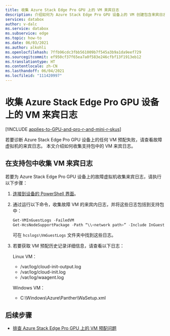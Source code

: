 ```yaml
---
title: 收集 Azure Stack Edge Pro GPU 上的 VM 来宾日志
description: 介绍如何为 Azure Stack Edge Pro GPU 设备上的 VM 创建包含来宾日志的支持包。
services: databox
author: v-dalc
ms.service: databox
ms.subservice: edge
ms.topic: how-to
ms.date: 06/03/2021
ms.author: alkohli
ms.openlocfilehash: 7ffb96cdc3fbb561009b7f545a3b9a1da9eef729
ms.sourcegitcommit: ef950cf37f65ea7a0f583e246cfbf13f1913eb12
ms.translationtype: HT
ms.contentlocale: zh-CN
ms.lasthandoff: 06/04/2021
ms.locfileid: "111420997"
---
```

# <a name="collect-vm-guest-logs-on-an-azure-stack-edge-pro-gpu-device"></a>收集 Azure Stack Edge Pro GPU 设备上的 VM 来宾日志

[!INCLUDE [applies-to-GPU-and-pro-r-and-mini-r-skus](../../includes/azure-stack-edge-applies-to-gpu-pro-r-mini-r-sku.md)]

若要诊断 Azure Stack Edge Pro GPU 设备上的任何 VM 预配失败，请查看故障虚拟机的来宾日志。 本文介绍如何收集支持包中的 VM 来宾日志。

## <a name="collect-vm-guest-logs-in-support-package"></a>在支持包中收集 VM 来宾日志

若要为 Azure Stack Edge Pro GPU 设备上的故障虚拟机收集来宾日志，请执行以下步骤：

1. [连接到设备的 PowerShell 界面](azure-stack-edge-gpu-connect-powershell-interface.md#connect-to-the-powershell-interface)。

2. 通过运行以下命令，收集故障 VM 的来宾内日志，并将这些日志包括到支持包中：

   ```powershell
   Get-VMInGuestLogs -FailedVM
   Get-HcsNodeSupportPackage -Path “\\<network path>” -Include InGuestVMLogFiles -Credential “domain_name\user”
   ```

   可在 `hcslogs\VmGuestLogs` 文件夹中找到这些日志。

3. 若要获取 VM 预配历史记录详细信息，请查看以下日志：

   Linux VM：
   - /var/log/cloud-init-output.log
   - /var/log/cloud-init.log
   - /var/log/waagent.log

   Windows VM：
   - C:\Windows\Azure\Panther\WaSetup.xml

## <a name="next-steps"></a>后续步骤

- [排查 Azure Stack Edge Pro GPU 上的 VM 预配问题](azure-stack-edge-gpu-troubleshoot-virtual-machine-provisioning.md)